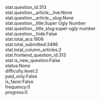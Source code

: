 stat.question_id:313  
stat.question__article__live:None  
stat.question__article__slug:None  
stat.question__title:Super Ugly Number  
stat.question__title_slug:super-ugly-number  
stat.question__hide:False  
stat.total_acs:1906  
stat.total_submitted:3496  
stat.total_column_articles:2  
stat.frontend_question_id:313  
stat.is_new_question:False  
status:None  
difficulty.level:2  
paid_only:False  
is_favor:False  
frequency:0  
progress:0  
